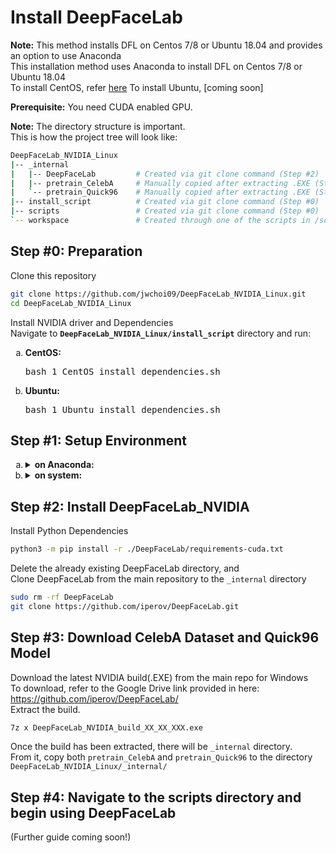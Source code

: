 # Install DeepFaceLab
**Note:** This method installs DFL on Centos 7/8 or Ubuntu 18.04 and provides an option to use Anaconda  
This installation method uses Anaconda to install DFL on Centos 7/8 or Ubuntu 18.04  
To install CentOS, refer [here](install_CentOS.md)
To install Ubuntu, [coming soon]

**Prerequisite:** You need CUDA enabled GPU.  

**Note:** The directory structure is important.  
This is how the project tree will look like:  
```bash
DeepFaceLab_NVIDIA_Linux
|-- _internal               
|   |-- DeepFaceLab         # Created via git clone command (Step #2)
|   |-- pretrain_CelebA     # Manually copied after extracting .EXE (Step #3)
|   `-- pretrain_Quick96    # Manually copied after extracting .EXE (Step #3)
|-- install_script          # Created via git clone command (Step #0)
|-- scripts                 # Created via git clone command (Step #0)
`-- workspace               # Created through one of the scripts in /scripts
```

## Step #0: Preparation
Clone this repository  
```sh
git clone https://github.com/jwchoi09/DeepFaceLab_NVIDIA_Linux.git
cd DeepFaceLab_NVIDIA_Linux
```

Install NVIDIA driver and Dependencies  
Navigate to <b>`DeepFaceLab_NVIDIA_Linux/install_script`</b> directory and run:
<ol type="a">
    <li><b>CentOS:</b><pre>bash 1_CentOS_install_dependencies.sh</pre>  
    <li><b>Ubuntu:</b><pre>bash 1_Ubuntu_install_dependencies.sh</pre>
</ol>

## Step #1: Setup Environment  
<ol type="a">
    <li><details><summary><b>on Anaconda:</b></summary>  
          Install Anaconda  
          
URL #4: https://www.anaconda.com/distribution/#linux  
URL #5: https://docs.anaconda.com/anaconda/install/linux/  

**Note:** Download Python 3.7 version (at the time of writing: 03/16/2020)  
Through the terminal, locate to Anaconda download destination and run the following:  
```sh
bash Anaconda3-2020.02-Linux-x86_64.sh
```

The installer prompts "In order to continue the installation process, please review the license agreement."  
Click Enter to view license terms.  
Scroll to the bottom of the license terms and enter "Yes" to agree.  
Accept the default install location.  
Type "yes" to the prompt, "Do you wish the installer to initialize Anaconda3 by running conda init?"  
Close and open your terminal window for the installation to take effect, or you can enter the command:  
```sh
source ~/.bashrc
```
Create the DeepFaceLab environment with the following libraries.  
Enter the following in the terminal:  
```bash
conda create -n deepfacelab -c main python=3.6.8 cudnn=7.6.5 cudatoolkit=10.0.130
```

Activate the environment  
```bash
conda activate deepfacelab
```
</details>

<li><details><summary><b>on system:</b></summary>  
      
Install python, cudnn, cudatoolkit  
</ol></details>

## Step #2: Install DeepFaceLab_NVIDIA
Install Python Dependencies
```sh
python3 -m pip install -r ./DeepFaceLab/requirements-cuda.txt  
```

Delete the already existing DeepFaceLab directory, and  
Clone DeepFaceLab from the main repository to the `_internal` directory  
```sh
sudo rm -rf DeepFaceLab
git clone https://github.com/iperov/DeepFaceLab.git
```


## Step #3: Download CelebA Dataset and Quick96 Model

Download the latest NVIDIA build(.EXE) from the main repo for Windows  
To download, refer to the Google Drive link provided in here: https://github.com/iperov/DeepFaceLab/  
Extract the build.  
```sh
7z x DeepFaceLab_NVIDIA_build_XX_XX_XXX.exe
```

Once the build has been extracted, there will be `_internal` directory.  
From it, copy both `pretrain_CelebA` and `pretrain_Quick96` to the directory `DeepFaceLab_NVIDIA_Linux/_internal/`  


## Step #4: Navigate to the scripts directory and begin using DeepFaceLab
(Further guide coming soon!)
